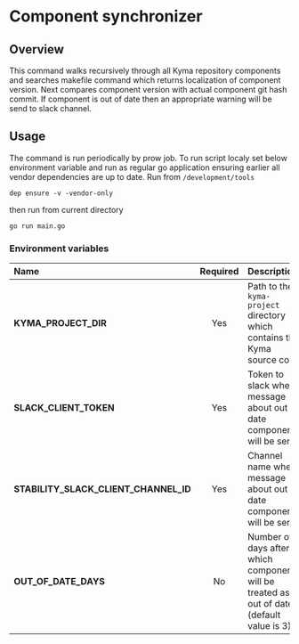 # Component synchronizer

## Overview

This command walks recursively through all Kyma repository components and searches makefile command which returns localization of component version. 
Next compares component version with actual component git hash commit. If component is out of date then an appropriate warning will be send to slack channel.

## Usage

The command is run periodically by prow job. To run script localy set below environment variable and run as regular go application
ensuring earlier all vendor dependencies are up to date.
Run from `/development/tools`
```
dep ensure -v -vendor-only
```
then run from current directory
```
go run main.go
```

### Environment variables

| Name                                  | Required  | Description                              |
| :------------------------------------ | :------:  | :--------------------------------------- |
| **KYMA_PROJECT_DIR**                  |    Yes    | Path to the `kyma-project` directory which contains the Kyma source code                  |
| **SLACK_CLIENT_TOKEN**                |    Yes    | Token to slack where message about out of date components will be sent                    |
| **STABILITY_SLACK_CLIENT_CHANNEL_ID** |    Yes    | Channel name where message about out of date components will be sent                      |
| **OUT_OF_DATE_DAYS**                  |    No     | Number of days after which component will be treated as out of date (default value is 3)  |
